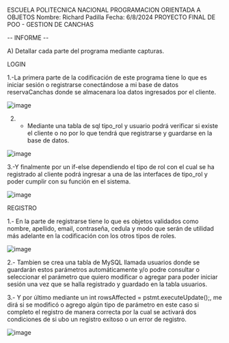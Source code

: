 ESCUELA POLITECNICA NACIONAL
PROGRAMACION ORIENTADA A OBJETOS
Nombre: Richard Padilla
Fecha: 6/8/2024
PROYECTO FINAL DE POO - GESTION DE CANCHAS

-- INFORME -- 

A) Detallar cada parte del programa mediante capturas.

LOGIN

1.-La primera parte de la codificación de este programa tiene lo que es iniciar sesión o registrarse conectándose a mi base de datos reservaCanchas donde se almacenara loa datos ingresados por el cliente.

![image](https://github.com/user-attachments/assets/0e726f90-7a8e-4e63-ba35-32bab253637a)

2. - Mediante una tabla de sql tipo_rol y usuario podrá verificar si existe el cliente o no por lo que tendrá que registrarse y guardarse en la base de datos.

![image](https://github.com/user-attachments/assets/d6422cc2-ffd7-474c-aa12-ecd9bed331c6)

3.-Y finalmente por un if-else dependiendo el tipo de rol con el cual se ha registrado al cliente podrá ingresar a una de las interfaces de tipo_rol y poder cumplir con su función en el sistema.

![image](https://github.com/user-attachments/assets/4b9bb870-1b8c-46bc-acbb-ec60e8056b13)


REGISTRO

1.- En la parte de registrarse tiene lo que es objetos validados como nombre, apellido, email, contraseña, cedula y modo que serán de utilidad más adelante en la codificación con los otros tipos de roles.

![image](https://github.com/user-attachments/assets/8ace378a-1f73-4d81-af3b-b640a1d2bd89)

2.- Tambien se crea una tabla de MySQL llamada usuarios donde se guardarán estos parámetros automáticamente y/o podre consultar o seleccionar el parámetro que quiero modificar o agregar para poder iniciar sesión una vez que se halla registrado y guardado en la tabla usuarios. 

3.- Y por último mediante un  int rowsAffected = pstmt.executeUpdate();, me dirá si se modificó o agrego algún tipo de parámetro en este caso si completo el registro de manera correcta por la cual se activará dos condiciones de si ubo un registro exitoso o un error de registro.

![image](https://github.com/user-attachments/assets/3144e6e0-2860-4a9b-97ec-ef3b213481d9)







